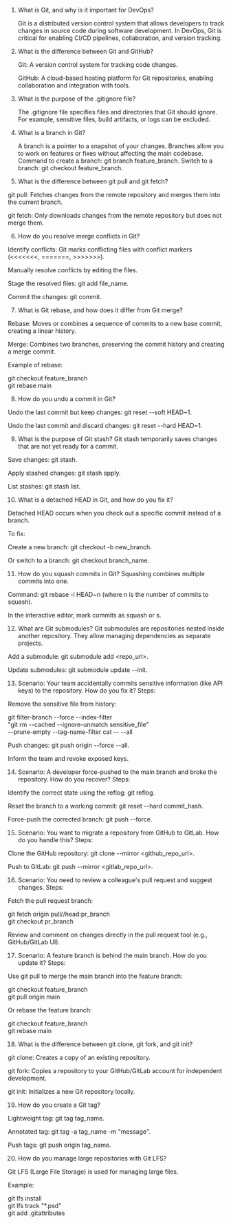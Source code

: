 1. What is Git, and why is it important for DevOps?

   Git is a distributed version control system that allows developers to track changes in source code during software 
   development. In DevOps, Git is critical for enabling CI/CD pipelines, collaboration, and version tracking.

2. What is the difference between Git and GitHub?

   Git: A version control system for tracking code changes.

   GitHub: A cloud-based hosting platform for Git repositories, enabling collaboration and integration with tools.

3. What is the purpose of the .gitignore file?

   The .gitignore file specifies files and directories that Git should ignore. For example, sensitive files, build 
   artifacts, or logs can be excluded.

4. What is a branch in Git?

   A branch is a pointer to a snapshot of your changes. Branches allow you to work on features or fixes without affecting 
   the main codebase.
   Command to create a branch: git branch feature_branch.
   Switch to a branch: git checkout feature_branch.

5. What is the difference between git pull and git fetch?

git pull: Fetches changes from the remote repository and merges them into the current branch.

git fetch: Only downloads changes from the remote repository but does not merge them.

6. How do you resolve merge conflicts in Git?

Identify conflicts: Git marks conflicting files with conflict markers (<<<<<<<, =======, >>>>>>>).

Manually resolve conflicts by editing the files.

Stage the resolved files: git add file_name.

Commit the changes: git commit.

7. What is Git rebase, and how does it differ from Git merge?

Rebase: Moves or combines a sequence of commits to a new base commit, creating a linear history.

Merge: Combines two branches, preserving the commit history and creating a merge commit.

Example of rebase:

git checkout feature_branch  
git rebase main

8. How do you undo a commit in Git?

Undo the last commit but keep changes: git reset --soft HEAD~1.

Undo the last commit and discard changes: git reset --hard HEAD~1.

9. What is the purpose of Git stash?
Git stash temporarily saves changes that are not yet ready for a commit.

Save changes: git stash.

Apply stashed changes: git stash apply.

List stashes: git stash list.

10. What is a detached HEAD in Git, and how do you fix it?

Detached HEAD occurs when you check out a specific commit instead of a branch.

To fix:

Create a new branch: git checkout -b new_branch.

Or switch to a branch: git checkout branch_name.

11. How do you squash commits in Git?
Squashing combines multiple commits into one.

Command: git rebase -i HEAD~n (where n is the number of commits to squash).

In the interactive editor, mark commits as squash or s.

12. What are Git submodules?
Git submodules are repositories nested inside another repository. They allow managing dependencies as separate projects.

Add a submodule: git submodule add <repo_url>.

Update submodules: git submodule update --init.

13. Scenario: Your team accidentally commits sensitive information (like API keys) to the repository. How do you fix it?
Steps:

Remove the sensitive file from history:

git filter-branch --force --index-filter \
"git rm --cached --ignore-unmatch sensitive_file" \
--prune-empty --tag-name-filter cat -- --all

Push changes: git push origin --force --all.

Inform the team and revoke exposed keys.

14. Scenario: A developer force-pushed to the main branch and broke the repository. How do you recover?
Steps:

Identify the correct state using the reflog: git reflog.

Reset the branch to a working commit: git reset --hard commit_hash.

Force-push the corrected branch: git push --force.

15. Scenario: You want to migrate a repository from GitHub to GitLab. How do you handle this?
Steps:

Clone the GitHub repository: git clone --mirror <github_repo_url>.

Push to GitLab: git push --mirror <gitlab_repo_url>.

16. Scenario: You need to review a colleague's pull request and suggest changes.
Steps:

Fetch the pull request branch:

git fetch origin pull/<ID>/head:pr_branch  
git checkout pr_branch

Review and comment on changes directly in the pull request tool (e.g., GitHub/GitLab UI).

17. Scenario: A feature branch is behind the main branch. How do you update it?
Steps:

Use git pull to merge the main branch into the feature branch:

git checkout feature_branch  
git pull origin main

Or rebase the feature branch:

git checkout feature_branch  
git rebase main

18. What is the difference between git clone, git fork, and git init?

git clone: Creates a copy of an existing repository.

git fork: Copies a repository to your GitHub/GitLab account for independent development.

git init: Initializes a new Git repository locally.

19. How do you create a Git tag?

Lightweight tag: git tag tag_name.

Annotated tag: git tag -a tag_name -m "message".

Push tags: git push origin tag_name.

20. How do you manage large repositories with Git LFS?

Git LFS (Large File Storage) is used for managing large files.

Example:

git lfs install  
git lfs track "*.psd"  
git add .gitattributes

